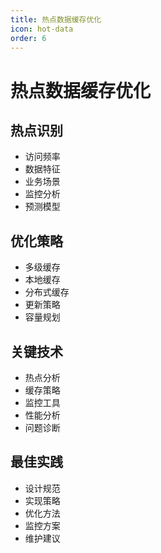 ```yaml
---
title: 热点数据缓存优化
icon: hot-data
order: 6
---
```


# 热点数据缓存优化

## 热点识别
- 访问频率
- 数据特征
- 业务场景
- 监控分析
- 预测模型

## 优化策略
- 多级缓存
- 本地缓存
- 分布式缓存
- 更新策略
- 容量规划

## 关键技术
- 热点分析
- 缓存策略
- 监控工具
- 性能分析
- 问题诊断

## 最佳实践
- 设计规范
- 实现策略
- 优化方法
- 监控方案
- 维护建议
